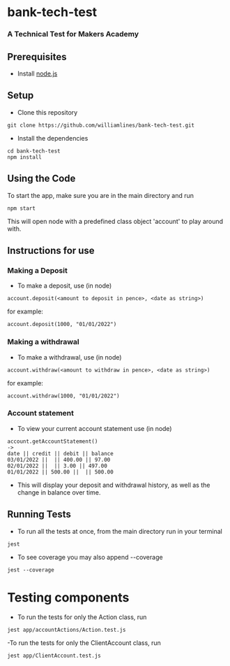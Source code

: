 # bank-tech-test

### A Technical Test for Makers Academy

## Prerequisites

- Install [node.js](https://nodejs.org/en/)

## Setup

- Clone this repository

```
git clone https://github.com/williamlines/bank-tech-test.git
```

- Install the dependencies

```
cd bank-tech-test
npm install
```

## Using the Code

To start the app, make sure you are in the main directory and run

```
npm start
```

This will open node with a predefined class object 'account' to play around with.

## Instructions for use

### Making a Deposit

- To make a deposit, use (in node)

```
account.deposit(<amount to deposit in pence>, <date as string>)
```

for example:

```
account.deposit(1000, "01/01/2022")
```

### Making a withdrawal

- To make a withdrawal, use (in node)

```
account.withdraw(<amount to withdraw in pence>, <date as string>)
```

for example:

```
account.withdraw(1000, "01/01/2022")
```

### Account statement

- To view your current account statement use (in node)

```
account.getAccountStatement()
->
date || credit || debit || balance
03/01/2022 ||  || 400.00 || 97.00
02/01/2022 ||  || 3.00 || 497.00
01/01/2022 || 500.00 ||  || 500.00
```

- This will display your deposit and withdrawal history, as well as the change in balance over time.

## Running Tests

- To run all the tests at once, from the main directory run in your terminal

```
jest
```

- To see coverage you may also append --coverage

```
jest --coverage
```
# Testing components
- To run the tests for only the Action class, run 
```
jest app/accountActions/Action.test.js 
```

-To run the tests for only the ClientAccount class, run
```
jest app/ClientAccount.test.js 
```